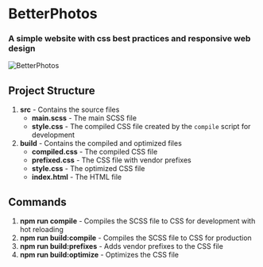 # BetterPhotos

### A simple website with css best practices and responsive web design

![BetterPhotos](betterphotos.png)

## Project Structure

1. **src** - Contains the source files
   - **main.scss** - The main SCSS file
   - **style.css** - The compiled CSS file created by the `compile` script for development
2. **build** - Contains the compiled and optimized files
   - **compiled.css** - The compiled CSS file
   - **prefixed.css** - The CSS file with vendor prefixes
   - **style.css** - The optimized CSS file
   - **index.html** - The HTML file

## Commands

1. **npm run compile** - Compiles the SCSS file to CSS for development with hot reloading
2. **npm run build:compile** - Compiles the SCSS file to CSS for production
3. **npm run build:prefixes** - Adds vendor prefixes to the CSS file
4. **npm run build:optimize** - Optimizes the CSS file
